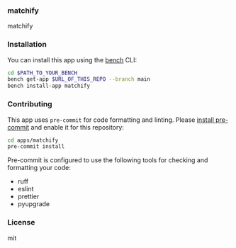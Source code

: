 ### matchify

matchify

### Installation

You can install this app using the [bench](https://github.com/frappe/bench) CLI:

```bash
cd $PATH_TO_YOUR_BENCH
bench get-app $URL_OF_THIS_REPO --branch main
bench install-app matchify
```

### Contributing

This app uses `pre-commit` for code formatting and linting. Please [install pre-commit](https://pre-commit.com/#installation) and enable it for this repository:

```bash
cd apps/matchify
pre-commit install
```

Pre-commit is configured to use the following tools for checking and formatting your code:

- ruff
- eslint
- prettier
- pyupgrade

### License

mit

